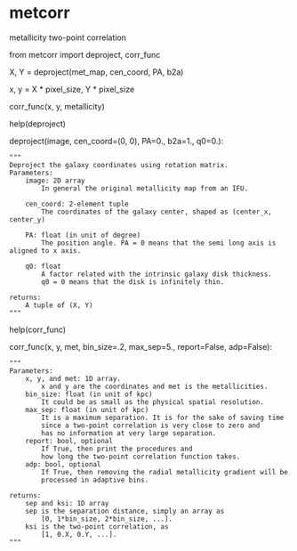 # metcorr
metallicity two-point correlation


from metcorr import deproject, corr_func

X, Y = deproject(met_map, cen_coord, PA, b2a)

x, y = X * pixel_size, Y * pixel_size

corr_func(x, y, metallicity)



help(deproject)

deproject(image, cen_coord=(0, 0), PA=0., b2a=1., q0=0.):

    """
    Deproject the galaxy coordinates using rotation matrix.
    Parameters:
        image: 2D array
            In general the original metallicity map from an IFU.

        cen_coord: 2-element tuple
            The coordinates of the galaxy center, shaped as (center_x, center_y)

        PA: float (in unit of degree)
            The position angle. PA = 0 means that the semi long axis is aligned to x axis.

        q0: float
            A factor related with the intrinsic galaxy disk thickness.
            q0 = 0 means that the disk is infinitely thin.
    
    returns:
        A tuple of (X, Y)
    """


help(corr_func)

corr_func(x, y, met, bin_size=.2, max_sep=5., report=False, adp=False):
              
    """
    Parameters:
        x, y, and met: 1D array.
            x and y are the coordinates and met is the metallicities.
        bin_size: float (in unit of kpc)
            It could be as small as the physical spatial resolution.
        max_sep: float (in unit of kpc)
            It is a maximum separation. It is for the sake of saving time
            since a two-point correlation is very close to zero and
            has no information at very large separation.
        report: bool, optional
            If True, then print the procedures and
            how long the two-point correlation function takes.
        adp: bool, optional
            If True, then removing the radial metallicity gradient will be
            processed in adaptive bins.
    
    returns:
        sep and ksi: 1D array
        sep is the separation distance, simply an array as
            [0, 1*bin_size, 2*bin_size, ...].
        ksi is the two-point correlation, as
            [1, 0.X, 0.Y, ...].
    """
